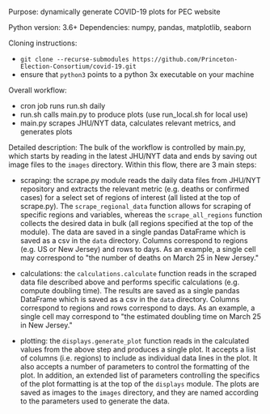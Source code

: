 Purpose: dynamically generate COVID-19 plots for PEC website

Python version: 3.6+
Dependencies: numpy, pandas, matplotlib, seaborn

Cloning instructions:
* `git clone --recurse-submodules https://github.com/Princeton-Election-Consortium/covid-19.git`
* ensure that `python3` points to a python 3x executable on your machine

Overall workflow:
* cron job runs run.sh daily
* run.sh calls main.py to produce plots (use run\_local.sh for local use)
* main.py scrapes JHU/NYT data, calculates relevant metrics, and generates plots


Detailed description:
The bulk of the workflow is controlled by main.py, which starts by reading in the latest JHU/NYT data and ends by saving out image files to the `images` directory. Within this flow, there are 3 main steps:

* scraping: the scrape.py module reads the daily data files from JHU/NYT repository and extracts the relevant metric (e.g. deaths or confirmed cases) for a select set of regions of interest (all listed at the top of scrape.py). The `scrape_regional_data` function allows for scraping of specific regions and variables, whereas the `scrape_all_regions` function collects the desired data in bulk (all regions specified at the top of the module). The data are saved in a single pandas DataFrame which is saved as a csv in the `data` directory. Columns correspond to regions (e.g. US or New Jersey) and rows to days. As an example, a single cell may correspond to "the number of deaths on March 25 in New Jersey."

* calculations: the `calculations.calculate` function reads in the scraped data file described above and performs specific calculations (e.g. compute doubling time). The results are saved as a single pandas DataFrame which is saved as a csv in the `data` directory. Columns correspond to regions and rows correspond to days. As an example, a single cell may correspond to "the estimated doubling time on March 25 in New Jersey."

* plotting: the `displays.generate_plot` function reads in the calculated values from the above step and produces a single plot. It accepts a list of columns (i.e. regions) to include as individual data lines in the plot. It also accepts a number of parameters to control the formatting of the plot. In addition, an extended list of parameters controlling the specifics of the plot formatting is at the top of the `displays` module. The plots are saved as images to the `images` directory, and they are named according to the parameters used to generate the data.
